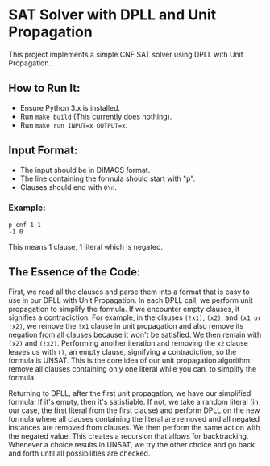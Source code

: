 # SAT Solver with DPLL and Unit Propagation

This project implements a simple CNF SAT solver using DPLL with Unit Propagation.

## How to Run It:
- Ensure Python 3.x is installed.
- Run `make build` (This currently does nothing).
- Run `make run INPUT=x OUTPUT=x`.

## Input Format:
- The input should be in DIMACS format.
- The line containing the formula should start with "p".
- Clauses should end with `0\n`.

### Example:
```
p cnf 1 1
-1 0
```
This means 1 clause, 1 literal which is negated.

## The Essence of the Code:
First, we read all the clauses and parse them into a format that is easy to use in our DPLL with Unit Propagation. In each DPLL call, we perform unit propagation to simplify the formula. If we encounter empty clauses, it signifies a contradiction. For example, in the clauses `(!x1)`, `(x2)`, and `(x1 or !x2)`, we remove the `!x1` clause in unit propagation and also remove its negation from all clauses because it won't be satisfied. We then remain with `(x2)` and `(!x2)`. Performing another iteration and removing the `x2` clause leaves us with `()`, an empty clause, signifying a contradiction, so the formula is UNSAT. This is the core idea of our unit propagation algorithm: remove all clauses containing only one literal while you can, to simplify the formula.

Returning to DPLL, after the first unit propagation, we have our simplified formula. If it's empty, then it's satisfiable. If not, we take a random literal (in our case, the first literal from the first clause) and perform DPLL on the new formula where all clauses containing the literal are removed and all negated instances are removed from clauses. We then perform the same action with the negated value. This creates a recursion that allows for backtracking. Whenever a choice results in UNSAT, we try the other choice and go back and forth until all possibilities are checked.
